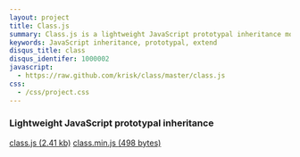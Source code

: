 ```yaml
---
layout: project
title: Class.js
summary: Class.js is a lightweight JavaScript prototypal inheritance model
keywords: JavaScript inheritance, prototypal, extend
disqus_title: class
disqus_identifer: 1000002
javascript:
  - https://raw.github.com/krisk/class/master/class.js
css:
  - /css/project.css
---
```


### Lightweight JavaScript prototypal inheritance

<div id="download">
  <a href="https://raw.github.com/krisk/class/master/class.js">class.js <span>(2.41 kb)</span></a>
  <a href="https://raw.github.com/krisk/class/master/class.min.js">class.min.js <span>(498 bytes)</span></a>
</div>